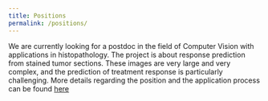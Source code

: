 ```yaml
---
title: Positions
permalink: /positions/
---
```


We are currently looking for a postdoc in the field of Computer Vision with applications in histopathology. The project is about response prediction from stained tumor sections. These images are very large and very complex, and the prediction of treatment response is particularly challenging. More details regarding the position and the application process can be found 
[here](https://thomaswalter.github.io/assets/DeepLearning_Histopathology_Postdoc_CBIO_2023.pdf)
